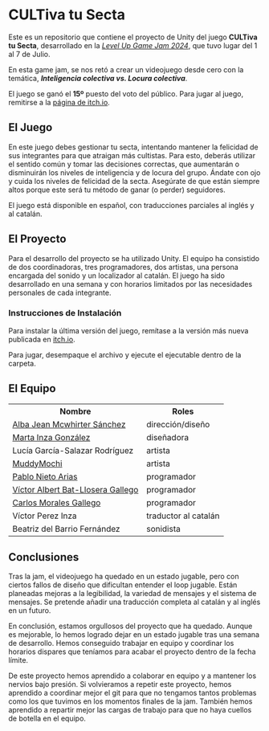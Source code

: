 <h1>CULTiva tu Secta</h1>

Este es un repositorio que contiene el proyecto de Unity del juego **CULTiva tu Secta**, desarrollado en la <a href=https://itch.io/jam/level-up-game-jam-2024>_Level Up Game Jam 2024_</a>, que tuvo lugar del 1 al 7 de Julio. 

En esta game jam, se nos retó a crear un videojuego desde cero con la temática, _**Inteligencia colectiva vs. Locura colectiva**_.

El juego se ganó el **15º** puesto del voto del público. Para jugar al juego, remitirse a la <a href=https://slendev.itch.io/cultiva-tu-secta>página de itch.io</a>.

<h2>El Juego</h2>

En este juego debes gestionar tu secta, intentando mantener la felicidad de sus integrantes para que atraigan más cultistas. 
Para esto, deberás utilizar el sentido común y tomar las decisiones correctas, que aumentarán o disminuirán los niveles de inteligencia y de locura del grupo.
Ándate con ojo y cuida los niveles de felicidad de la secta. Asegúrate de que están siempre altos porque este será tu método de ganar (o perder) seguidores.

El juego está disponible en español, con traducciones parciales al inglés y al catalán.

<h2>El Proyecto</h2>

Para el desarrollo del proyecto se ha utilizado Unity. El equipo ha consistido de dos coordinadoras, tres programadores, dos artistas, una persona encargada del sonido y un localizador al catalán.
El juego ha sido desarrollado en una semana y con horarios limitados por las necesidades personales de cada integrante.

<h3>Instrucciones de Instalación</h3>

Para instalar la última versión del juego, remítase a la versión más nueva publicada en <a href=https://slendev.itch.io/cultiva-tu-secta>itch.io</a>.

Para jugar, desempaque el archivo y ejecute el ejecutable dentro de la carpeta.

<h2>El Equipo</h2>

<table>
  <tr>
    <th>Nombre</th>
    <th>Roles</th>
  </tr>
  <tr>
    <td><a href=https://github.com/BlueAlb>Alba Jean Mcwhirter Sánchez</a></td>
    <td>dirección/diseño</td>
  </tr>
  <tr>
    <td><a href=https://www.instagram.com/mar4artist/>Marta Inza González</a></td>
    <td>diseñadora</td>
  </tr>
  <tr>
    <td>Lucía García-Salazar Rodríguez</td>
    <td>artista</td>
  </tr>
  <tr>
    <td><a href=https://www.instagram.com/muddymochiart/>MuddyMochi</a></td>
    <td>artista</td>
  </tr>
  <tr>
    <td><a href=https://www.linkedin.com/in/pablo-nie-ar/>Pablo Nieto Arias</a></td>
    <td>programador</td>
  </tr>
  <tr>
    <td><a href=https://github.com/BatlloseraDev>Víctor Albert Bat-Llosera Gallego</a></td>
    <td>programador</td>
  </tr>
  <tr>
    <td><a href=https://github.com/carlox1998>Carlos Morales Gallego</a></td>
    <td>programador</td>
  </tr>
  <tr>
    <td>Víctor Perez Inza</td>
    <td>traductor al catalán</td>
  </tr>
  <tr>
    <td>Beatriz del Barrio Fernández</td>
    <td>sonidista</td>
  </tr>
</table>

<h2>Conclusiones</h2>

Tras la jam, el videojuego ha quedado en un estado jugable, pero con ciertos fallos de diseño que dificultan entender el loop jugable. 
Están planeadas mejoras a la legibilidad, la variedad de mensajes y el sistema de mensajes. 
Se pretende añadir una traducción completa al catalán y al inglés en un futuro.

En conclusión, estamos orgullosos del proyecto que ha quedado. Aunque es mejorable, lo hemos logrado dejar en un estado jugable tras una semana de desarrollo. 
Hemos conseguido trabajar en equipo y coordinar los horarios dispares que teníamos para acabar el proyecto dentro de la fecha límite.

De este proyecto hemos aprendido a colaborar en equipo y a mantener los nervios bajo presión. 
Si volvieramos a repetir este proyecto, hemos aprendido a coordinar mejor el git para que no tengamos tantos problemas como los que tuvimos en los momentos finales de la jam.
También hemos aprendido a repartir mejor las cargas de trabajo para que no haya cuellos de botella en el equipo.



